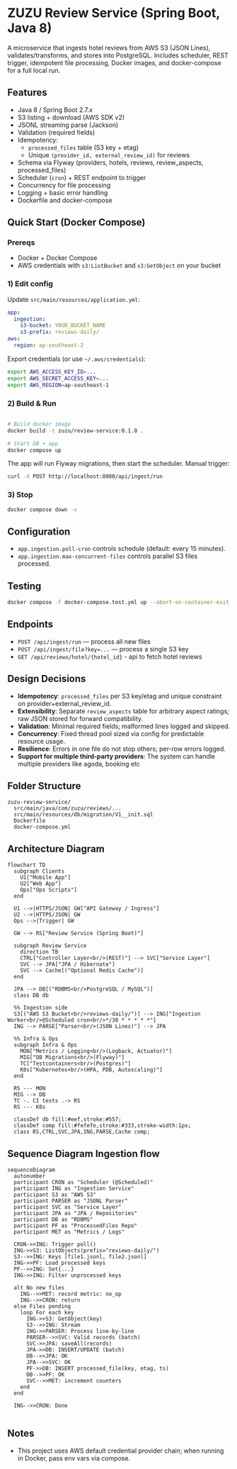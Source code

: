 # ZUZU Review Service (Spring Boot, Java 8)

A microservice that ingests hotel reviews from AWS S3 (JSON Lines), validates/transforms, and stores into PostgreSQL.
Includes scheduler, REST trigger, idempotent file processing, Docker images, and docker-compose for a full local run.

## Features
- Java 8 / Spring Boot 2.7.x
- S3 listing + download (AWS SDK v2)
- JSONL streaming parse (Jackson)
- Validation (required fields)
- Idempotency:
  - `processed_files` table (S3 key + etag)
  - Unique `(provider_id, external_review_id)` for reviews
- Schema via Flyway (providers, hotels, reviews, review_aspects, processed_files)
- Scheduler (`cron`) + REST endpoint to trigger
- Concurrency for file processing
- Logging + basic error handling
- Dockerfile and docker-compose

## Quick Start (Docker Compose)

### Prereqs
- Docker + Docker Compose
- AWS credentials with `s3:ListBucket` and `s3:GetObject` on your bucket

### 1) Edit config
Update `src/main/resources/application.yml`:
```yaml
app:
  ingestion:
    s3-bucket: YOUR_BUCKET_NAME
    s3-prefix: reviews-daily/
aws:
  region: ap-southeast-2
```
Export credentials (or use `~/.aws/credentials`):
```bash
export AWS_ACCESS_KEY_ID=...
export AWS_SECRET_ACCESS_KEY=...
export AWS_REGION=ap-southeast-1
```

### 2) Build & Run
```bash

# Build docker image
docker build -t zuzu/review-service:0.1.0 .

# Start DB + app
docker compose up
```

The app will run Flyway migrations, then start the scheduler.
Manual trigger:
```bash
curl -X POST http://localhost:8080/api/ingest/run
```

### 3) Stop
```bash
docker compose down -v
```


## Configuration
- `app.ingestion.poll-cron` controls schedule (default: every 15 minutes).
- `app.ingestion.max-concurrent-files` controls parallel S3 files processed.

## Testing
```bash
docker compose -f docker-compose.test.yml up --abort-on-container-exit --exit-code-from maven-tests
```


## Endpoints
- `POST /api/ingest/run` — process all new files
- `POST /api/ingest/file?key=...` — process a single S3 key
- `GET /api/reviews/hotel/{hotel_id}` - api to fetch hotel reviews

## Design Decisions
- **Idempotency**: `processed_files` per S3 key/etag and unique constraint on provider+external_review_id.
- **Extensibility**: Separate `review_aspects` table for arbitrary aspect ratings; raw JSON stored for forward compatibility.
- **Validation**: Minimal required fields; malformed lines logged and skipped.
- **Concurrency**: Fixed thread pool sized via config for predictable resource usage.
- **Resilience**: Errors in one file do not stop others; per-row errors logged.
- **Support for multiple third-party providers**: The system can handle multiple providers like agoda, booking etc

## Folder Structure
```
zuzu-review-service/
  src/main/java/com/zuzu/reviews/...
  src/main/resources/db/migration/V1__init.sql
  Dockerfile
  docker-compose.yml
```

## Architecture Diagram
```mermaid
flowchart TD
  subgraph Clients
    U1["Mobile App"]
    U2["Web App"]
    Ops["Ops Scripts"]
  end

  U1 -->|HTTPS/JSON| GW["API Gateway / Ingress"]
  U2 -->|HTTPS/JSON| GW
  Ops -->|Trigger| GW

  GW --> RS["Review Service (Spring Boot)"]

  subgraph Review Service
    direction TB
    CTRL["Controller Layer<br/>(REST)"] --> SVC["Service Layer"]
    SVC --> JPA["JPA / Hibernate"]
    SVC --> Cache[("Optional Redis Cache")]
  end

  JPA --> DB[("RDBMS<br/>PostgreSQL / MySQL")]
  class DB db

  %% Ingestion side
  S3[("AWS S3 Bucket<br/>reviews-daily/")] --> ING["Ingestion Worker<br/>@Scheduled cron<br/>*/30 * * * * *"]
  ING --> PARSE["Parser<br/>(JSON Lines)"] --> JPA

  %% Infra & Ops
  subgraph Infra & Ops
    MON["Metrics / Logging<br/>(Logback, Actuator)"]
    MIG["DB Migrations<br/>(Flyway)"]
    TC["Testcontainers<br/>(Postgres)"]
    K8s["Kubernetes<br/>(HPA, PDB, Autoscaling)"]
  end

  RS --- MON
  MIG --> DB
  TC -. CI tests .-> RS
  RS --- K8s

  classDef db fill:#eef,stroke:#557;
  classDef comp fill:#fefefe,stroke:#333,stroke-width:1px;
  class RS,CTRL,SVC,JPA,ING,PARSE,Cache comp;
```

## Sequence Diagram Ingestion flow
```mermaid
sequenceDiagram
  autonumber
  participant CRON as "Scheduler (@Scheduled)"
  participant ING as "Ingestion Service"
  participant S3 as "AWS S3"
  participant PARSER as "JSONL Parser"
  participant SVC as "Service Layer"
  participant JPA as "JPA / Repositories"
  participant DB as "RDBMS"
  participant PF as "ProcessedFiles Repo"
  participant MET as "Metrics / Logs"

  CRON->>ING: Trigger poll()
  ING->>S3: ListObjects(prefix="reviews-daily/")
  S3-->>ING: Keys [file1.jsonl, file2.jsonl]
  ING->>PF: Load processed keys
  PF-->>ING: Set{...}
  ING->>ING: Filter unprocessed keys

  alt No new files
    ING-->>MET: record metric: no_op
    ING-->>CRON: return
  else Files pending
    loop For each key
      ING->>S3: GetObject(key)
      S3-->>ING: Stream
      ING->>PARSER: Process line-by-line
      PARSER-->>SVC: Valid records (batch)
      SVC->>JPA: saveAll(records)
      JPA->>DB: INSERT/UPDATE (batch)
      DB-->>JPA: OK
      JPA-->>SVC: OK
      PF->>DB: INSERT processed_file(key, etag, ts)
      DB-->>PF: OK
      SVC-->>MET: increment counters
    end
  end

  ING-->>CRON: Done


```

## Notes
- This project uses AWS default credential provider chain; when running in Docker, pass env vars via compose.

